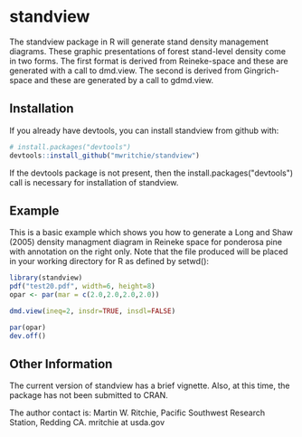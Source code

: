 
<!-- README.md is generated from README.Rmd. Please edit that file -->
standview
=========

The standview package in R will generate stand density management diagrams. These graphic presentations of forest stand-level density come in two forms. The first format is derived from Reineke-space and these are generated with a call to dmd.view. The second is derived from Gingrich-space and these are generated by a call to gdmd.view.

Installation
------------

If you already have devtools, you can install standview from github with:

``` r
# install.packages("devtools")
devtools::install_github("mwritchie/standview")
```

If the devtools package is not present, then the install.packages("devtools") call is necessary for installation of standview.

Example
-------

This is a basic example which shows you how to generate a Long and Shaw (2005) density managment diagram in Reineke space for ponderosa pine with annotation on the right only. Note that the file produced will be placed in your working directory for R as defined by setwd():

``` r
library(standview)
pdf("test20.pdf", width=6, height=8)
opar <- par(mar = c(2.0,2.0,2.0,2.0))

dmd.view(ineq=2, insdr=TRUE, insdl=FALSE)

par(opar)
dev.off()
```

Other Information
-----------------

The current version of standview has a brief vignette. Also, at this time, the package has not been submitted to CRAN.

The author contact is: Martin W. Ritchie, Pacific Southwest Research Station, Redding CA. mritchie at usda.gov
